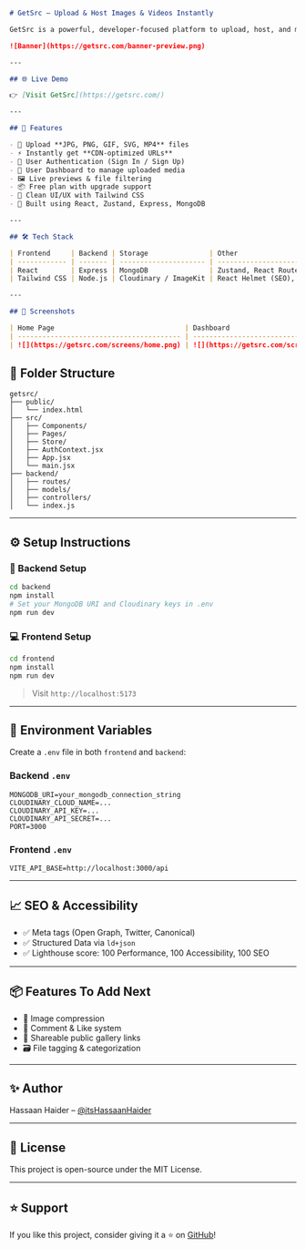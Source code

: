  ```markdown
# GetSrc – Upload & Host Images & Videos Instantly

GetSrc is a powerful, developer-focused platform to upload, host, and manage images and videos effortlessly. Whether you're building websites or web apps, GetSrc gives you instant CDN-powered links ready to embed.

![Banner](https://getsrc.com/banner-preview.png)

---

## 🌐 Live Demo

👉 [Visit GetSrc](https://getsrc.com/)

---

## 🚀 Features

- 🔼 Upload **JPG, PNG, GIF, SVG, MP4** files
- ⚡ Instantly get **CDN-optimized URLs**
- 🔐 User Authentication (Sign In / Sign Up)
- 👤 User Dashboard to manage uploaded media
- 🖼️ Live previews & file filtering
- 📦 Free plan with upgrade support
- 🌈 Clean UI/UX with Tailwind CSS
- 🧠 Built using React, Zustand, Express, MongoDB

---

## 🛠️ Tech Stack

| Frontend     | Backend | Storage               | Other                        |
| ------------ | ------- | --------------------- | ---------------------------- |
| React        | Express | MongoDB               | Zustand, React Router        |
| Tailwind CSS | Node.js | Cloudinary / ImageKit | React Helmet (SEO), Toastify |

---

## 📸 Screenshots

| Home Page                                | Dashboard                                     | Profile                                     |
| ---------------------------------------- | --------------------------------------------- | ------------------------------------------- |
| ![](https://getsrc.com/screens/home.png) | ![](https://getsrc.com/screens/dashboard.png) | ![](https://getsrc.com/screens/profile.png) |
```

## 📁 Folder Structure

```
getsrc/
├── public/
│   └── index.html
├── src/
│   ├── Components/
│   ├── Pages/
│   ├── Store/
│   ├── AuthContext.jsx
│   ├── App.jsx
│   └── main.jsx
├── backend/
│   ├── routes/
│   ├── models/
│   ├── controllers/
│   └── index.js

```

---

## ⚙️ Setup Instructions

### 🔧 Backend Setup

```bash
cd backend
npm install
# Set your MongoDB URI and Cloudinary keys in .env
npm run dev
```

### 💻 Frontend Setup

```bash
cd frontend
npm install
npm run dev
```

> Visit `http://localhost:5173`

---

## 🔐 Environment Variables

Create a `.env` file in both `frontend` and `backend`:

### Backend `.env`

```
MONGODB_URI=your_mongodb_connection_string
CLOUDINARY_CLOUD_NAME=...
CLOUDINARY_API_KEY=...
CLOUDINARY_API_SECRET=...
PORT=3000
```

### Frontend `.env`

```env
VITE_API_BASE=http://localhost:3000/api
```

---

## 📈 SEO & Accessibility

- ✅ Meta tags (Open Graph, Twitter, Canonical)
- ✅ Structured Data via `ld+json`
- ✅ Lighthouse score: 100 Performance, 100 Accessibility, 100 SEO

---

## 📦 Features To Add Next

- 🔁 Image compression
- 💬 Comment & Like system
- 🔗 Shareable public gallery links
- 🗃️ File tagging & categorization

---

## ✨ Author

Hassaan Haider – [@itsHassaanHaider](https://github.com/hassaanhaider88)

---

## 📜 License

This project is open-source under the MIT License.

---

## ⭐ Support

If you like this project, consider giving it a ⭐ on [GitHub](https://github.com/hassaanhaider88/GetSrc-BE)!
